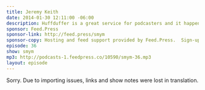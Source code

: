 ```yaml
---
title: Jeremy Keith
date: 2014-01-30 12:11:00 -06:00
description: Huffduffer is a great service for podcasters and it happens to be built by one guy - Jeremy Keith. Listeners of SSKTN will know that I, Chris Enns, am a big fan of Huffduffer so I wanted to have Jeremy on to chat about Huffduffer. We talked about where the idea came from, the nerdy origins of the name and ways to help your podcast look better when it gets Huffduff&rsquo;d.
sponsor: Feed.Press
sponsor-link: http://feed.press/smym
sponsor-copy: Hosting and feed support provided by Feed.Press.  Sign-up today and try FeedPress on a 14 day trial (no contracts or commitments). Use promo code "smym" during checkout to get 10% off your first year.
episode: 36
show: smym
mp3: http://podcasts-1.feedpress.co/10590/smym-36.mp3
layout: episode
---
```


Sorry. Due to importing issues, links and show notes were lost in translation.
